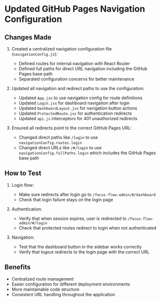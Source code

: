 # Updated GitHub Pages Navigation Configuration

## Changes Made

1. Created a centralized navigation configuration file (`navigationConfig.js`):
   - Defined routes for internal navigation with React Router
   - Defined full paths for direct URL navigation including the GitHub Pages base path
   - Separated configuration concerns for better maintenance

2. Updated all navigation and redirect paths to use the configuration:
   - Updated `App.jsx` to use navigation config for route definitions
   - Updated `Login.jsx` for dashboard navigation after login
   - Updated `DashboardLayout.jsx` for navigation button actions
   - Updated `ProtectedRoute.jsx` for authentication redirects
   - Updated `api.js` interceptors for 401 unauthorized redirects

3. Ensured all redirects point to the correct GitHub Pages URL:
   - Changed direct paths like `/login` to use `navigationConfig.routes.login`
   - Changed direct URLs like `/#/login` to use `navigationConfig.fullPaths.login` which includes the GitHub Pages base path

## How to Test

1. Login flow:
   - Make sure redirects after login go to `/focus-flow-admin/#/dashboard`
   - Check that login failure stays on the login page

2. Authentication:
   - Verify that when session expires, user is redirected to `/focus-flow-admin/#/login`
   - Check that protected routes redirect to login when not authenticated

3. Navigation:
   - Test that the dashboard button in the sidebar works correctly
   - Verify that logout redirects to the login page with the correct URL

## Benefits

- Centralized route management
- Easier configuration for different deployment environments
- More maintainable code structure
- Consistent URL handling throughout the application
